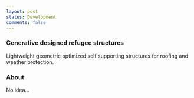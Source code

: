 ```yaml
---
layout: post
status: Development
comments: false
---
```


### Generative designed refugee structures
Lightweight geometric optimized self supporting structures for roofing and weather protection.

### About
No idea...
